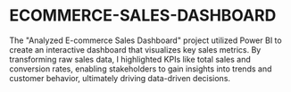 # ECOMMERCE-SALES-DASHBOARD
The "Analyzed E-commerce Sales Dashboard" project utilized Power BI to create an interactive dashboard that visualizes key sales metrics. By transforming raw sales data, I highlighted KPIs like total sales and conversion rates, enabling stakeholders to gain insights into trends and customer behavior, ultimately driving data-driven decisions.
